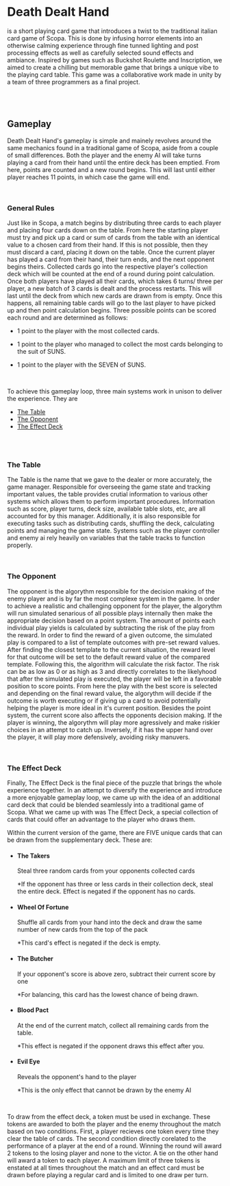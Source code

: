 <h1>Death Dealt Hand</h1>
<p>is a short playing card game that introduces a twist to the traditional italian card game of Scopa. This is done by infusing horror elements into an otherwise calming experience through fine tunned lighting and post processing effects as well as carefully selected sound effects and ambiance. Inspired by games such as Buckshot Roulette and Inscription, we aimed to create a chilling but memorable game that brings a unique vibe to the playing card table. This game was a collaborative work made in unity by a team of three programmers as a final project.</p>
<br><br>

<h2>Gameplay</h2>
<p>Death Dealt Hand's gameplay is simple and mainely revolves around the same mechanics found in a traditional game of Scopa, aside from a couple of small differences. Both the player and the enemy AI will take turns playing a card from their hand until the entire deck has been emptied. From here, points are counted and a new round begins. This will last until either player reaches 11 points, in which case the game will end.</p>
<br>

<h3>General Rules</h3>
<p>Just like in Scopa, a match begins by distributing three cards to each player and placing four cards down on the table. From here the starting player must try and pick up a card or sum of cards from the table with an identical value to a chosen card from their hand. If this is not possible, then they must discard a card, placing it down on the table. Once the current player has played a card from their hand, their turn ends, and the next opponent begins theirs. Collected cards go into the respective player's collection deck which will be counted at the end of a round during point calculation. Once both players have played all their cards, which takes 6 turns/ three per player, a new batch of 3 cards is dealt and the process restarts. This will last until the deck from which new cards are drawn from is empty. Once this happens, all remaining table cards will go to the last player to have picked up and then point calculation begins. Three possible points can be scored each round and are determined as follows:</p>
<ul>
  <li><p>1 point to the player with the most collected cards.</p></li>
  <li><p>1 point to the player who managed to collect the most cards belonging to the suit of SUNS.</p></li>
  <li><p>1 point to the player with the SEVEN of SUNS.</p></li>
</ul>
<br>

<p>To achieve this gameplay loop, three main systems work in unison to deliver the experience. They are </p>
<ul>
  <li><a href="https://github.com/LorenzoPicken/Death-Dealt-Hand/blob/main/README.md#the-table">The Table</a></li>
  <li><a href="https://github.com/LorenzoPicken/Death-Dealt-Hand/blob/main/README.md#the-opponent">The Opponent</a></li>
  <li><a href="https://github.com/LorenzoPicken/Death-Dealt-Hand/blob/main/README.md#the-effect-deck">The Effect Deck</a></li>
</ul>
<br><br>

<h3>The Table</h3>
<p>The Table is the name that we gave to the dealer or more accurately, the game manager. Responsible for overseeing the game state and tracking important values, the table provides crutial information to various other systems which allows them to perform important procedures. Information such as score, player turns, deck size, available table slots, etc, are all accounted for by this manager. Additionally, it is also responsible for executing tasks such as distributing cards, shuffling the deck, calculating points and managing the game state. Systems such as the player controller and enemy ai rely heavily on variables that the table tracks to function properly.</p>
<br>

<h3>The Opponent</h3>
<p>The opponent is the algorythm responsible for the decision making of the enemy player and is by far the most complexe system in the game. In order to achieve a realistic and challenging opponent for the player, the algorythm will run simulated senarious of all possible plays internally then make the appropriate decision based on a point system. The amount of points each individual play yields is calculated by subtracting the risk of the play from the reward. In order to find the reward of a given outcome, the simulated play is compared to a list of template outcomes with pre-set reward values. After finding the closest template to the current situation, the reward level for that outcome will be set to the default reward value of the compared template. Following this, the algorithm will calculate the risk factor. The risk can be as low as 0 or as high as 3 and directly correlates to the likelyhood that after the simulated play is executed, the player will be left in a favorable position to score points. From here the play with the best score is selected and depending on the final reward value, the algorythm will decide if the outcome is worth executing or if giving up a card to avoid potentially helping the player is more ideal in it's current position. Besides the point system, the current score also affects the opponents decision making. If the player is winning, the algorythm will play more agressively and make riskier choices in an attempt to catch up. Inversely, if it has the upper hand over the player, it will play more defensively, avoiding risky manuvers.</p>
<br>

<h3>The Effect Deck</h3>
<p>Finally, The Effect Deck is the final piece of the puzzle that brings the whole experience together. In an attempt to diversify the experience and introduce a more enjoyable gameplay loop, we came up with the idea of an additional card deck that could be blended seamlessly into a traditional game of Scopa. What we came up with was The Effect Deck, a special collection of cards that could offer an advantage to the player who draws them.</p>
<p>Within the current version of the game, there are FIVE unique cards that can be drawn from the supplementary deck. These are:</p>

<ul>
  <li>
    <h4>The Takers</h4>
    <p>Steal three random cards from your opponents collected cards</p>
    <p>*If the opponent has three or less cards in their collection deck, steal the entire deck. Effect is negated if the opponent has no cards.</p>
  </li>

  <li>
    <h4>Wheel Of Fortune</h4>
    <p>Shuffle all cards from your hand into the deck and draw the same number of new cards from the top of the pack</p>
    <p>*This card's effect is negated if the deck is empty.</p>
  </li>

  <li>
    <h4>The Butcher</h4>
    <p>If your opponent's score is above zero, subtract their current score by one</p>
    <p>*For balancing, this card has the lowest chance of being drawn.</p>
  </li>

  <li>
    <h4>Blood Pact</h4>
    <p>At the end of the current match, collect all remaining cards from the table.</p>
    <p>*This effect is negated if the opponent draws this effect after you.</p>
  </li>

  <li>
    <h4>Evil Eye</h4>
    <p>Reveals the opponent's hand to the player</p>
    <p>*This is the only effect that cannot be drawn by the enemy AI</p>
  </li>
</ul>
<br>

<p>To draw from the effect deck, a token must be used in exchange. These tokens are awarded to both the player and the enemy throughout the match based on two conditions. First, a player recieves one token every time they clear the table of cards. The second condition directly corelated to the performance of a player at the end of a round. Winning the round will award 2 tokens to the losing player and none to the victor. A tie on the other hand will award a token to each player. A maximum limit of three tokens is enstated at all times throughout the match and an effect card must be drawn before playing a regular card and is limited to one draw per turn.</p>
